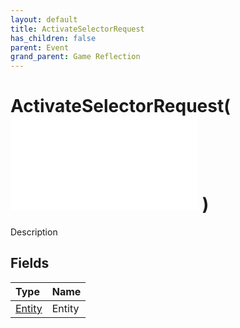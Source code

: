 ```yaml
---
layout: default
title: ActivateSelectorRequest
has_children: false
parent: Event
grand_parent: Game Reflection
---
```

# ActivateSelectorRequest( ![ EntityEventBase ](/game-reflection/events/entity_event_base.md) )
Description 

## Fields
| Type | Name |
|:-------------|:--------------|
| [Entity](/game-reflection/classes/entity.md) | Entity |
